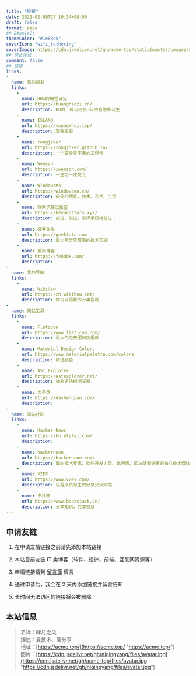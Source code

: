 ```yaml
---
title: "链接"
date: 2021-02-09T17:19:34+08:00
draft: false
format: page
## &#xe1e2;
themeColor: "#1e88e5"
coverIcon: "wifi_tethering"
coverImage: https://cdn.jsdelivr.net/gh/acme-top/static@master/images/2021/04/20210410225514-headerbg_links.jpeg
## 禁止评论
comment: false
## 链接
links: 
-
  name: 我的朋友
  links:
    - 
      name: HHz的编程日记
      url: https://huanghaozi.cn/
      description: 00后，练习时长3年的金融练习生
    - 
      name: ISLAND
      url: https://youngxhui.top/
      description: 瑷在左右
    - 
      name: rongjoker
      url: https://rongjoker.github.io/
      description: 一个要改变宇宙的工程师
    - 
      name: Wenson
      url: https://iwenson.com/
      description: 一生为一次发光
    - 
      name: WindowsMa
      url: https://windowsma.cn/
      description: 琅殳的博客，技术、艺术、生活
    - 
      name: 探索子越过星空
      url: https://beyondstars.xyz/
      description: 前进，前进，不择手段地前进！
    - 
      name: 极客兔兔
      url: https://geektutu.com
      description: 致力于分享有趣的技术实践
    - 
      name: 爱尚博客
      url: https://fennbk.com/
      description:
-
  name: 我的导航
  links:
    -
      name: WikiHow
      url: https://zh.wikihow.com/
      description: 你可以信赖的万事指南
-
  name: 网站工具
  links:
    - 
      name: Flaticon
      url: https://www.flaticon.com/
      description: 最大的免费图标数据库
    - 
      name: Material Design Colors
      url: https://www.materialpalette.com/colors
      description: 精选颜色
    - 
      name: AST Explorer
      url: https://astexplorer.net/
      description: 抽象语法树浏览器
    - 
      name: 大圣盘
      url: https://dashengpan.com/
      description: 
-
  name: 网站社区
  links:
    - 
      name: Hacker News
      url: https://hn.etelej.com/
      description: 
    - 
      name: hackernoon
      url: https://hackernoon.com/
      description: 面向技术专家、软件开发人员、比特币、区块链爱好者的独立技术媒体网站
    - 
      name: V2EX
      url: https://www.v2ex.com/
      description: 以程序员为主的分享交流网站
    - 
      name: 书栈网
      url: https://www.bookstack.cn/
      description: 分享知识，共享智慧
---
```


## 申请友链

1. 在申请友情链接之前请先添加本站链接

2. 本站目前友链 IT 类博客（软件、设计、前端、互联网资源等）

3. 申请链接请到 [留言簿](/guestbook "留言簿") 留言

4. 通过申请后，我会在 2 天内添加链接并留言告知

5. 长时间无法访问的链接将会被删除

## 本站信息

<info>

> 名称：肆月之风  
> 描述：爱技术、爱分享  
> 地址：[https://acme.top/](https://acme.top/ "https://acme.top/")  
> 图片：[https://cdn.jsdelivr.net/gh/niqingyang/files/avatar.jpg](https://cdn.jsdelivr.net/gh/acme-top/files/avatar.jpg "https://cdn.jsdelivr.net/gh/niqingyang/files/avatar.jpg")

</info>
